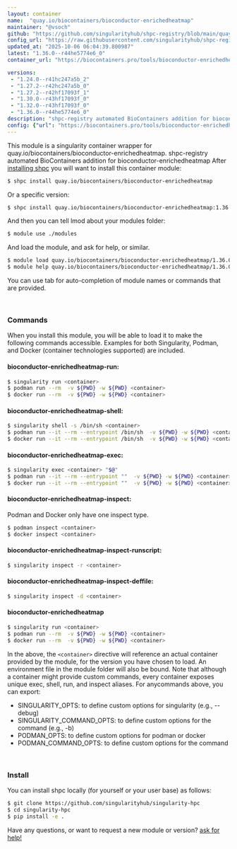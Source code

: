 ```yaml
---
layout: container
name:  "quay.io/biocontainers/bioconductor-enrichedheatmap"
maintainer: "@vsoch"
github: "https://github.com/singularityhub/shpc-registry/blob/main/quay.io/biocontainers/bioconductor-enrichedheatmap/container.yaml"
config_url: "https://raw.githubusercontent.com/singularityhub/shpc-registry/main/quay.io/biocontainers/bioconductor-enrichedheatmap/container.yaml"
updated_at: "2025-10-06 06:04:39.800987"
latest: "1.36.0--r44he5774e6_0"
container_url: "https://biocontainers.pro/tools/bioconductor-enrichedheatmap"

versions:
 - "1.24.0--r41hc247a5b_2"
 - "1.27.2--r42hc247a5b_0"
 - "1.27.2--r42hf17093f_1"
 - "1.30.0--r43hf17093f_0"
 - "1.32.0--r43hf17093f_0"
 - "1.36.0--r44he5774e6_0"
description: "shpc-registry automated BioContainers addition for bioconductor-enrichedheatmap"
config: {"url": "https://biocontainers.pro/tools/bioconductor-enrichedheatmap", "maintainer": "@vsoch", "description": "shpc-registry automated BioContainers addition for bioconductor-enrichedheatmap", "latest": {"1.36.0--r44he5774e6_0": "sha256:382b278130d405be8068d63434f3b037e3c6528f1fbcd0c9b0aa3cabe708f6f8"}, "tags": {"1.24.0--r41hc247a5b_2": "sha256:60171a93bee57a9c114ea1523e46b5de3d61500b24d5c94f7fb16a38e54078e9", "1.27.2--r42hc247a5b_0": "sha256:300d0907c65fb6750c4ecc9a0d9462d901e66d94ce109e109ede3d98a035b3e3", "1.27.2--r42hf17093f_1": "sha256:a60984339235bda46bf71eef8576468aab29bf63507b058684d1c274e941117f", "1.30.0--r43hf17093f_0": "sha256:647d48e4d5587c9ce27a8d2a7d49c2e634d126da2df191fef118789db6fe6c5f", "1.32.0--r43hf17093f_0": "sha256:5e32e11069bde8c523bdcfc9a6db6006e0358abadaeab0c6f55b8de997f154de", "1.36.0--r44he5774e6_0": "sha256:382b278130d405be8068d63434f3b037e3c6528f1fbcd0c9b0aa3cabe708f6f8"}, "docker": "quay.io/biocontainers/bioconductor-enrichedheatmap"}
---
```


This module is a singularity container wrapper for quay.io/biocontainers/bioconductor-enrichedheatmap.
shpc-registry automated BioContainers addition for bioconductor-enrichedheatmap
After [installing shpc](#install) you will want to install this container module:


```bash
$ shpc install quay.io/biocontainers/bioconductor-enrichedheatmap
```

Or a specific version:

```bash
$ shpc install quay.io/biocontainers/bioconductor-enrichedheatmap:1.36.0--r44he5774e6_0
```

And then you can tell lmod about your modules folder:

```bash
$ module use ./modules
```

And load the module, and ask for help, or similar.

```bash
$ module load quay.io/biocontainers/bioconductor-enrichedheatmap/1.36.0--r44he5774e6_0
$ module help quay.io/biocontainers/bioconductor-enrichedheatmap/1.36.0--r44he5774e6_0
```

You can use tab for auto-completion of module names or commands that are provided.

<br>

### Commands

When you install this module, you will be able to load it to make the following commands accessible.
Examples for both Singularity, Podman, and Docker (container technologies supported) are included.

#### bioconductor-enrichedheatmap-run:

```bash
$ singularity run <container>
$ podman run --rm  -v ${PWD} -w ${PWD} <container>
$ docker run --rm  -v ${PWD} -w ${PWD} <container>
```

#### bioconductor-enrichedheatmap-shell:

```bash
$ singularity shell -s /bin/sh <container>
$ podman run --it --rm --entrypoint /bin/sh  -v ${PWD} -w ${PWD} <container>
$ docker run --it --rm --entrypoint /bin/sh  -v ${PWD} -w ${PWD} <container>
```

#### bioconductor-enrichedheatmap-exec:

```bash
$ singularity exec <container> "$@"
$ podman run --it --rm --entrypoint ""  -v ${PWD} -w ${PWD} <container> "$@"
$ docker run --it --rm --entrypoint ""  -v ${PWD} -w ${PWD} <container> "$@"
```

#### bioconductor-enrichedheatmap-inspect:

Podman and Docker only have one inspect type.

```bash
$ podman inspect <container>
$ docker inspect <container>
```

#### bioconductor-enrichedheatmap-inspect-runscript:

```bash
$ singularity inspect -r <container>
```

#### bioconductor-enrichedheatmap-inspect-deffile:

```bash
$ singularity inspect -d <container>
```



#### bioconductor-enrichedheatmap

```bash
$ singularity run <container>
$ podman run --rm  -v ${PWD} -w ${PWD} <container>
$ docker run --rm  -v ${PWD} -w ${PWD} <container>
```


In the above, the `<container>` directive will reference an actual container provided
by the module, for the version you have chosen to load. An environment file in the
module folder will also be bound. Note that although a container
might provide custom commands, every container exposes unique exec, shell, run, and
inspect aliases. For anycommands above, you can export:

 - SINGULARITY_OPTS: to define custom options for singularity (e.g., --debug)
 - SINGULARITY_COMMAND_OPTS: to define custom options for the command (e.g., -b)
 - PODMAN_OPTS: to define custom options for podman or docker
 - PODMAN_COMMAND_OPTS: to define custom options for the command

<br>

### Install

You can install shpc locally (for yourself or your user base) as follows:

```bash
$ git clone https://github.com/singularityhub/singularity-hpc
$ cd singularity-hpc
$ pip install -e .
```

Have any questions, or want to request a new module or version? [ask for help!](https://github.com/singularityhub/singularity-hpc/issues)
